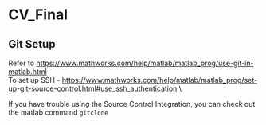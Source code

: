 # CV_Final

## Git Setup
Refer to https://www.mathworks.com/help/matlab/matlab_prog/use-git-in-matlab.html \
To set up SSH - https://www.mathworks.com/help/matlab/matlab_prog/set-up-git-source-control.html#use_ssh_authentication \

If you have trouble using the Source Control Integration, you can check
out the matlab command `gitclone`